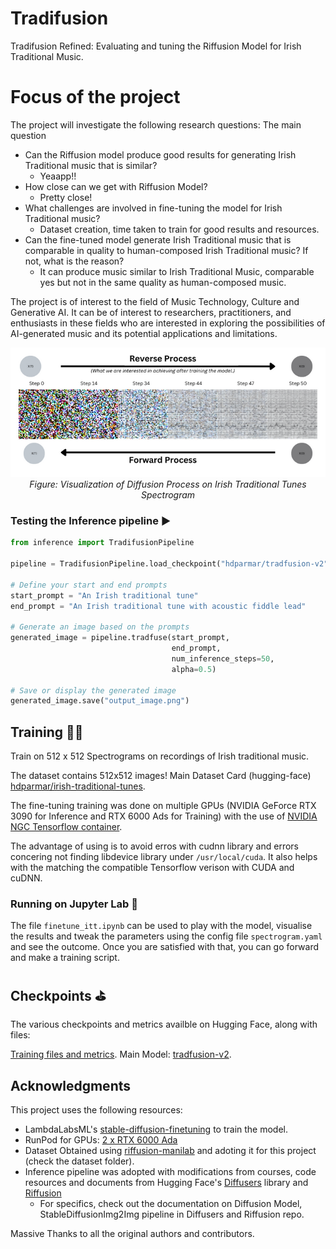 # Tradifusion
Tradifusion Refined: Evaluating and tuning the Riffusion Model for Irish Traditional Music.

# Focus of the project
The project will investigate the following research questions:
The main question 
- Can the Riffusion model produce good results for generating Irish Traditional music that is similar?
    - Yeaapp!!
- How close can we get with Riffusion Model?
    - Pretty close!
- What challenges are involved in fine-tuning the model for Irish Traditional music?
    - Dataset creation, time taken to train for good results and resources.
- Can the fine-tuned model generate Irish Traditional music that is comparable in quality to
human-composed Irish Traditional music? If not, what is the reason?
    - It can produce music similar to Irish Traditional Music, comparable yes but not in the same quality as human-composed music.

The project is of interest to the field of Music Technology, Culture and Generative AI. It can be of interest to researchers, practitioners, and enthusiasts in these fields who are interested in exploring the possibilities of AI-generated music and its potential applications and limitations.

<p align="center">
  <img alt="Sequential visualization of a diffusion process model fine-tuned on Irish traditional tune spectrograms, showing the transition from random noise at step 0 to structured data at step 50. The top row labeled 'Forward Process' shows the gradual formation of patterns, while the bottom row labeled 'Reverse Process' illustrates the deconstruction back to noise" src="images/Step 50.png" title="Visualization of Diffusion Process on Irish Tune Spectrograms - From Chaos to Harmony and Back">
  <br>
  <em>Figure: Visualization of Diffusion Process on Irish Traditional Tunes Spectrogram</em>
</p>

### Testing the Inference pipeline ▶️
```python
from inference import TradifusionPipeline

pipeline = TradifusionPipeline.load_checkpoint("hdparmar/tradfusion-v2")

# Define your start and end prompts
start_prompt = "An Irish traditional tune"
end_prompt = "An Irish traditional tune with acoustic fiddle lead"

# Generate an image based on the prompts
generated_image = pipeline.tradfuse(start_prompt, 
                                    end_prompt, 
                                    num_inference_steps=50, 
                                    alpha=0.5)

# Save or display the generated image
generated_image.save("output_image.png")
```

## Training 🏋🏽
Train on 512 x 512 Spectrograms on recordings of Irish traditional music. 

The dataset contains 512x512 images!
Main Dataset Card (hugging-face) [hdparmar/irish-traditional-tunes](https://huggingface.co/datasets/hdparmar/irish-traditional-tunes).


The fine-tuning training was done on multiple GPUs (NVIDIA GeForce RTX 3090 for Inference and RTX 6000 Ads for Training) with the use of [NVIDIA NGC Tensorflow container](https://catalog.ngc.nvidia.com/orgs/nvidia/containers/tensorflow). 

The advantage of using is to avoid erros with cudnn library and errors concering not finding libdevice library under `/usr/local/cuda`. It also helps with the matching the compatible Tensorflow verison with CUDA and cuDNN. 

### Running on Jupyter Lab 📓
The file `finetune_itt.ipynb` can be used to play with the model, visualise the results and tweak the parameters using the config file `spectrogram.yaml` and see the outcome. Once you are satisfied with that, you can go forward and make a training script.






## Checkpoints ⛳︎
The various checkpoints and metrics availble on Hugging Face, along with files:

[Training files and metrics](https://huggingface.co/hdparmar/tradfusion-v2-training-files).
Main Model: [tradfusion-v2](https://huggingface.co/hdparmar/tradfusion-v2).

## Acknowledgments

This project uses the following resources:
- LambdaLabsML's [stable-diffusion-finetuning](https://github.com/LambdaLabsML/examples/tree/main/stable-diffusion-finetuning) to train the model. 
- RunPod for GPUs: [2 x RTX 6000 Ada](https://www.runpod.io/)
- Dataset Obtained using [riffusion-manilab](https://github.com/hdparmar/riffusion-manilab) and adoting it for this project (check the dataset folder).
- Inference pipeline was adopted with modifications from courses, code resources and documents from Hugging Face's [Diffusers](https://huggingface.co/docs/diffusers/index) library and [Riffusion](https://github.com/riffusion/riffusion/tree/main)
    - For specifics, check out the documentation on Diffusion Model, StableDiffusionImg2Img pipeline in Diffusers and Riffusion repo.

Massive Thanks to all the original authors and contributors.



